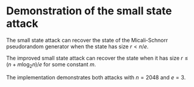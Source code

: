 # Demonstration of the small state attack

The small state attack can recover the state of the Micali-Schnorr pseudorandom
generator when the state has size $r < n / e$.

The improved small state attack can recover the state when it has size $r \leq
(n + m \log_2 n) / e$ for some constant $m$.

The implementation demonstrates both attacks with $n = 2048$ and $e = 3$.
